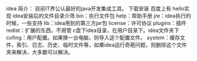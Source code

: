 idea
    简介：
        目前IT界公认最好的java开发集成工具。
    下载安装
        百度上有
    hello实现
    idea安装后的文件目录介筛
        bin：执行文件包
        help：帮助手册
        jre：idea执行的时候，一些支持
        lib：idea用到的第三方jar包
        license：许可协议
        plugins：插件
        redist：扩展的东西，不用管
    c盘下idea目录，在用户目录下。idea文件夹下
        cofing：用户配置。如果换一台电脑，则导入这个配置文件。
        system：缓存文件，索引、日志、历史、临时文件等，如果idea运行奇葩问题，则删除这个文件夹来解决，大多数可以解决。
